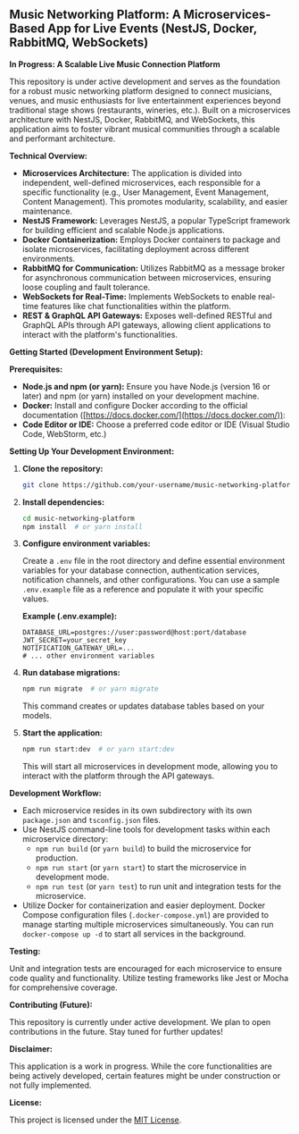 ## Music Networking Platform: A Microservices-Based App for Live Events (NestJS, Docker, RabbitMQ, WebSockets)

**In Progress: A Scalable Live Music Connection Platform**

This repository is under active development and serves as the foundation for a robust music networking platform designed to connect musicians, venues, and music enthusiasts for live entertainment experiences beyond traditional stage shows (restaurants, wineries, etc.). Built on a microservices architecture with NestJS, Docker, RabbitMQ, and WebSockets, this application aims to foster vibrant musical communities through a scalable and performant architecture.

**Technical Overview:**

- **Microservices Architecture:** The application is divided into independent, well-defined microservices, each responsible for a specific functionality (e.g., User Management, Event Management, Content Management). This promotes modularity, scalability, and easier maintenance.
- **NestJS Framework:** Leverages NestJS, a popular TypeScript framework for building efficient and scalable Node.js applications.
- **Docker Containerization:** Employs Docker containers to package and isolate microservices, facilitating deployment across different environments.
- **RabbitMQ for Communication:** Utilizes RabbitMQ as a message broker for asynchronous communication between microservices, ensuring loose coupling and fault tolerance.
- **WebSockets for Real-Time:** Implements WebSockets to enable real-time features like chat functionalities within the platform.
- **REST & GraphQL API Gateways:** Exposes well-defined RESTful and GraphQL APIs through API gateways, allowing client applications to interact with the platform's functionalities.

**Getting Started (Development Environment Setup):**

**Prerequisites:**

- **Node.js and npm (or yarn):** Ensure you have Node.js (version 16 or later) and npm (or yarn) installed on your development machine.
- **Docker:** Install and configure Docker according to the official documentation ([https://docs.docker.com/](https://docs.docker.com/)):
- **Code Editor or IDE:** Choose a preferred code editor or IDE (Visual Studio Code, WebStorm, etc.)

**Setting Up Your Development Environment:**

1. **Clone the repository:**

   ```bash
   git clone https://github.com/your-username/music-networking-platform.git
   ```

2. **Install dependencies:**

   ```bash
   cd music-networking-platform
   npm install  # or yarn install
   ```

3. **Configure environment variables:**

   Create a `.env` file in the root directory and define essential environment variables for your database connection, authentication services, notification channels, and other configurations. You can use a sample `.env.example` file as a reference and populate it with your specific values.

   **Example (.env.example):**

   ```
   DATABASE_URL=postgres://user:password@host:port/database
   JWT_SECRET=your_secret_key
   NOTIFICATION_GATEWAY_URL=...
   # ... other environment variables
   ```

4. **Run database migrations:**

   ```bash
   npm run migrate  # or yarn migrate
   ```

   This command creates or updates database tables based on your models.

5. **Start the application:**

   ```bash
   npm run start:dev  # or yarn start:dev
   ```

   This will start all microservices in development mode, allowing you to interact with the platform through the API gateways.

**Development Workflow:**

- Each microservice resides in its own subdirectory with its own `package.json` and `tsconfig.json` files.
- Use NestJS command-line tools for development tasks within each microservice directory:
  - `npm run build` (or `yarn build`) to build the microservice for production.
  - `npm run start` (or `yarn start`) to start the microservice in development mode.
  - `npm run test` (or `yarn test`) to run unit and integration tests for the microservice.
- Utilize Docker for containerization and easier deployment. Docker Compose configuration files (`.docker-compose.yml`) are provided to manage starting multiple microservices simultaneously. You can run `docker-compose up -d` to start all services in the background.

**Testing:**

Unit and integration tests are encouraged for each microservice to ensure code quality and functionality. Utilize testing frameworks like Jest or Mocha for comprehensive coverage.

**Contributing (Future):**

This repository is currently under active development. We plan to open contributions in the future. Stay tuned for further updates!

**Disclaimer:**

This application is a work in progress. While the core functionalities are being actively developed, certain features might be under construction or not fully implemented.

**License:**

This project is licensed under the [MIT License](https://opensource.org/licenses/MIT).
